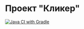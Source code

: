 # Проект "Кликер"
[![Java CI with Gradle](https://github.com/DraimCiDo/Clicker-game/actions/workflows/gradle.yml/badge.svg)](https://github.com/DraimCiDo/Clicker-game/actions/workflows/gradle.yml)
